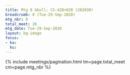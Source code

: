 ```yaml
---
title: Mtg 8 &bull; CS-428+828 (202030)
breadcrumb: 8 (Tue-29-Sep-2020)
mtg_nbr: 8
total_meet: 26
mtg_date: Tue-29-Sep-2020
layout: bg-image
focus:
- ka:
  ku:
---
```

{% include meetings/pagination.html tm=page.total_meet cm=page.mtg_nbr %}